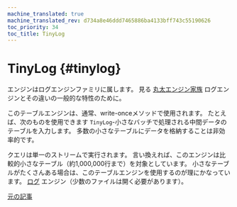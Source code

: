 ```yaml
---
machine_translated: true
machine_translated_rev: d734a8e46ddd7465886ba4133bff743c55190626
toc_priority: 34
toc_title: TinyLog
---
```


# TinyLog {#tinylog}

エンジンはログエンジンファミリに属します。 見る [丸太エンジン家族](log_family.md) ログエンジンとその違いの一般的な特性のために。

このテーブルエンジンは、通常、write-onceメソッドで使用されます。 たとえば、次のものを使用できます `TinyLog`-小さなバッチで処理される中間データのテーブルを入力します。 多数の小さなテーブルにデータを格納することは非効率的です。

クエリは単一のストリームで実行されます。 言い換えれば、このエンジンは比較的小さなテーブル（約1,000,000行まで）を対象としています。 小さなテーブルがたくさんある場合は、このテーブルエンジンを使用するのが理にかなっています。 [ログ](log.md) エンジン（少数のファイルは開く必要があります）。

[元の記事](https://clickhouse.tech/docs/en/operations/table_engines/tinylog/) <!--hide-->
